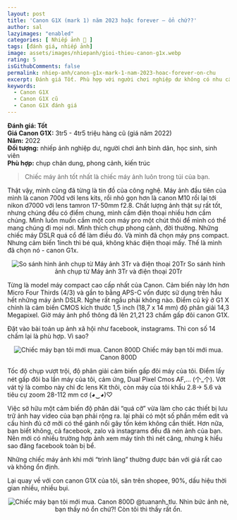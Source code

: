 ```yaml
---
layout: post
title: 'Canon G1X (mark 1) năm 2023 hoặc forever – ổn chứ??'
author: sal
lazyimages: "enabled"
categories: [ Nhiếp ảnh 📸 ]
tags: [đánh giá, nhiếp ảnh]
image: assets/images/nhiepanh/gioi-thieu-canon-g1x.webp
rating: 5
isGithubComments: false
permalink: nhiep-anh/canon-g1x-mark-1-nam-2023-hoac-forever-on-chu
excerpt: Đánh giá Tốt. Phù hợp với người chơi nghiệp dư không có nhu cầu về độ sắc nét hoặc chụp tối cao
keywords:
  - Canon G1X
  - Canon G1X cũ
  - Canon G1X đánh giá
---
```


**Đánh giá: Tốt** <br>
**Giá Canon G1X:**
3tr5 - 4tr5 triệu hàng cũ (giá năm 2022)<br>
**Năm:** 2022<br>
**Đối tượng:** nhiếp ảnh nghiệp dư, người chơi ảnh bình dân, học sinh, sinh viên<br>
**Phù hợp:** chụp chân dung, phong cảnh, kiến trúc<br>

>Chiếc máy ảnh tốt nhất là chiếc máy ảnh luôn trong túi của bạn.

Thật vậy, mình cũng đã từng là tín đồ của công nghệ. Máy ảnh đầu tiên của mình là canon 700d với lens kits, rồi nhỏ gọn hơn là canon M10 rồi lại tới nikon d7000 với lens tamron 17-50mm f2.8. Chất lượng ảnh thật sự rất tốt, nhưng chúng đều có điểm chung, mình cầm điện thoại nhiều hơn cầm chúng. Mình luôn muốn cầm một con máy pro một chút thôi để mình có thể mang chúng đi mọi nơi. Mình thích chụp phong cảnh, đời thường. Những chiếc máy DSLR quá cổ để làm điều đó. Và mình đã chọn máy pns compact. Nhưng cảm biến 1inch thì bé quá, không khác điện thoại mấy. Thế là mình đã chọn nó - canon G1x.

<p style="text-align:center; ">
<picture>
  <source data-srcset="../../assets/images/nhiepanh/so-sanh-dien-thoai-may-anh.webp" />
  <img class="responsive" data-lowsrc="../../assets/images/nhiepanh/low-so-sanh-dien-thoai-may-anh.webp" alt="So sánh hình ảnh chụp từ Máy ảnh 3Tr và điện thoại 20Tr" data-sizes="auto" loading="lazy"/>
  So sánh hình ảnh chụp từ Máy ảnh 3Tr và điện thoại 20Tr
</picture>
</p>

Từng là model máy compact cao cấp nhất của Canon. Cảm biến này lớn hơn Micro Four Thirds (4/3) và gần to bằng APS-C vốn được sử dụng trên hầu hết những máy ảnh DSLR. Nghe rất ngầu phải không nào. Điểm cũ kỹ ở G1 X chính là cảm biến CMOS kích thước 1,5 inch (18,7 x 14 mm) độ phân giải 14,3 Megapixel. Giờ máy ảnh phổ thông đã lên 21,21 23 chấm gấp đôi canon G1X.

Đặt vào bài toán up ảnh xã hội như facebook, instagrams. Thì con số 14 chấm lại là phù hợp. Vì sao?
<p style="text-align:center; ">
<picture>
  <source data-srcset="../../assets/images/nhiepanh/canon-800d-gia-ca.webp" />
  <img class="responsive" data-lowsrc="../../assets/images/nhiepanh/canon-800d-gia-ca.webp" alt="Chiếc máy bạn tôi mới mua. Canon 800D" data-sizes="auto" loading="lazy"/>
  Chiếc máy bạn tôi mới mua. Canon 800D
</picture></p>
Tốc độ chụp vượt trội, độ phân giải cảm biến gấp đôi máy của tôi. Điểm lấy nét gấp đôi ba lần máy của tôi, cảm ứng, Dual Pixel Cmos AF,… (个_个). Vớt vát tý là combo này chỉ đc lens Kit thôi, còn máy của tôi khẩu 2.8-> 5.6 và tiêu cự zoom 28-112 mm cơ (◕‿◕)♡

Việc sở hữu một cảm biến độ phân dải “quá cỡ” vừa làm cho các thiết bị lưu trữ ảnh hay video của bạn phải rộng ra. lại phải có một số phần mềm edit và cấu hình đủ cỡ mỡi có thể gánh nổi gây tốn kém không cần thiết. Hơn nữa, bạn biết không, cả facebook, zalo và instagrams đều đã nén ảnh của bạn. Nên mới có nhiều trường hợp ảnh xem máy tính thì nét căng, nhưng k hiểu sao đăng facebook toàn bị bể.

Những chiếc máy ảnh khi mới “trình làng” thường được bán với giá rất cao và không ổn định.

Lại quay về với con canon G1X của tôi, săn trên shopee, 90%, dấu hiệu thời gian nhiều, nhiều bụi.
<p style="text-align:center; ">
<picture>
  <source data-srcset="../../assets/images/nhiepanh/anh-chup-canon-g1x.jpg" />
  <img class="responsive" data-lowsrc="../../assets/images/nhiepanh/anh-chup-canon-g1x.jpg" alt="Chiếc máy bạn tôi mới mua. Canon 800D" data-sizes="auto" loading="lazy"/>
  @tuananh_tlu. Nhìn bức ảnh nè, bạn thấy nó ổn chứ?!
Còn tôi thì thấy rất ổn.
</picture>
</p>
